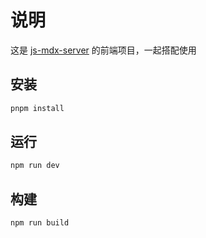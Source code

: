 # 说明

这是 [js-mdx-server](https://github.com/wamich/js-mdx-server) 的前端项目，一起搭配使用

## 安装

```sh
pnpm install
```

## 运行

```sh
npm run dev
```

## 构建

```sh
npm run build
```

